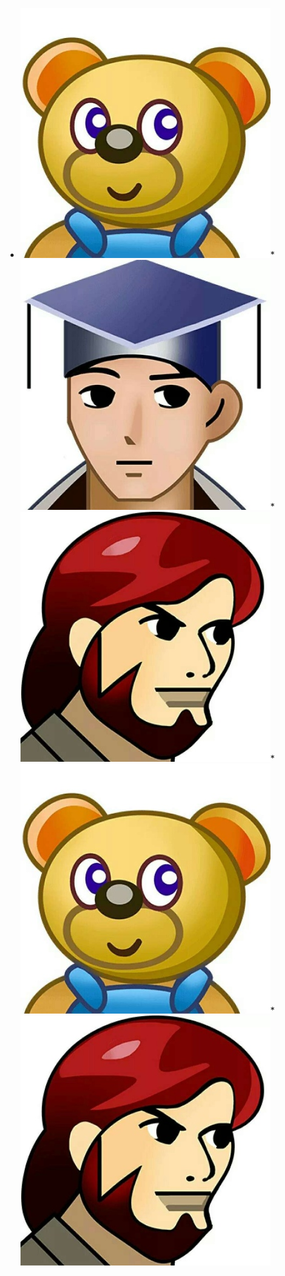 * ![2023-04-23-1](./202304236086.jpeg)* ![2023-04-23-2](./202304236391.jpeg)* ![2023-04-23-3](./202304236983.jpeg)* ![2023-04-23-4](./202304239423.jpeg)* ![2023-04-23-5](./202304239759.jpeg)